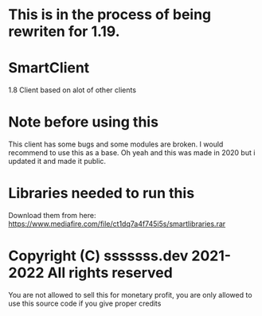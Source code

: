 # This is in the process of being rewriten for 1.19.


# SmartClient
1.8 Client based on alot of other clients

# Note before using this
This client has some bugs and some modules are broken.
I would recommend to use this as a base.
Oh yeah and this was made in 2020 but i updated it
and made it public.

# Libraries needed to run this
Download them from here: https://www.mediafire.com/file/ct1dq7a4f745i5s/smartlibraries.rar

# Copyright (C) sssssss.dev 2021-2022 All rights reserved
You are not allowed to sell this for monetary profit, you are only allowed
to use this source code if you give proper credits


